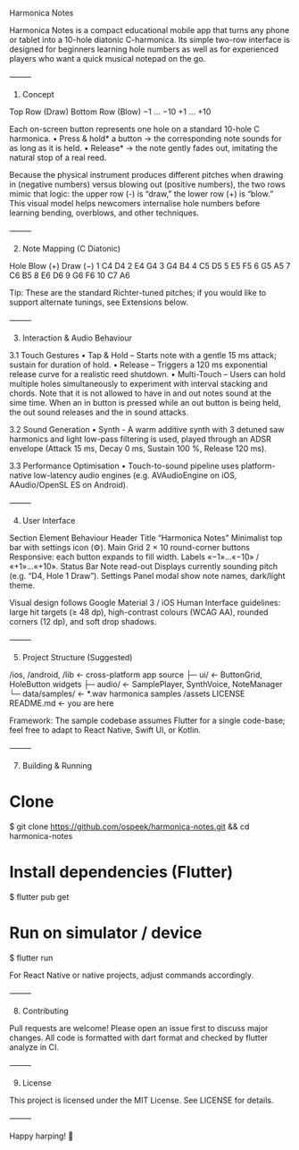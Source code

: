 Harmonica Notes

Harmonica Notes is a compact educational mobile app that turns any phone or tablet into a 10-hole diatonic C-harmonica. Its simple two-row interface is designed for beginners learning hole numbers as well as for experienced players who want a quick musical notepad on the go.

⸻

1. Concept

Top Row (Draw)	Bottom Row (Blow)
−1 … −10	+1 … +10

Each on-screen button represents one hole on a standard 10-hole C harmonica.
	•	Press & hold* a button → the corresponding note sounds for as long as it is held.
	•	Release* → the note gently fades out, imitating the natural stop of a real reed.

Because the physical instrument produces different pitches when drawing in (negative numbers) versus blowing out (positive numbers), the two rows mimic that logic: the upper row (-) is “draw,” the lower row (+) is “blow.”  This visual model helps newcomers internalise hole numbers before learning bending, overblows, and other techniques.

⸻

2. Note Mapping (C Diatonic)

Hole	Blow (+)	Draw (−)
1	C4	D4
2	E4	G4
3	G4	B4
4	C5	D5
5	E5	F5
6	G5	A5
7	C6	B5
8	E6	D6
9	G6	F6
10	C7	A6

Tip: These are the standard Richter-tuned pitches; if you would like to support alternate tunings, see Extensions below.

⸻

3. Interaction & Audio Behaviour

3.1 Touch Gestures
	•	Tap & Hold – Starts note with a gentle 15 ms attack; sustain for duration of hold.
	•	Release – Triggers a 120 ms exponential release curve for a realistic reed shutdown.
	•	Multi-Touch – Users can hold multiple holes simultaneously to experiment with interval stacking and chords. 
		Note that it is not allowed to have in and out notes sound at the sime time. When an in button is pressed while an out button is being held, the
		out sound releases and the in sound attacks.

3.2 Sound Generation
	•	Synth - A warm additive synth with 3 detuned saw harmonics and light low-pass filtering is used, played through an ADSR envelope (Attack 15 ms, Decay 0 ms, Sustain 100 %, Release 120 ms).

3.3 Performance Optimisation
	•	Touch-to-sound pipeline uses platform-native low-latency audio engines (e.g. AVAudioEngine on iOS, AAudio/OpenSL ES on Android).

⸻

4. User Interface

Section	Element	Behaviour
Header	Title “Harmonica Notes”	Minimalist top bar with settings icon (⚙︎).
Main Grid	2 × 10 round-corner buttons	Responsive: each button expands to fill width. Labels «−1»…«−10» / «+1»…«+10».
Status Bar	Note read-out	Displays currently sounding pitch (e.g. “D4, Hole 1 Draw”).
Settings	Panel modal	show note names, dark/light theme.

Visual design follows Google Material 3 / iOS Human Interface guidelines: large hit targets (≥ 48 dp), high-contrast colours (WCAG AA), rounded corners (12 dp), and soft drop shadows.

⸻

5. Project Structure (Suggested)

/ios, /android, /lib            ←  cross-platform app source
  ├─ ui/                        ←  ButtonGrid, HoleButton widgets
  ├─ audio/                     ←  SamplePlayer, SynthVoice, NoteManager
  └─ data/samples/              ←  *.wav harmonica samples
/assets
LICENSE
README.md  ←  you are here

Framework: The sample codebase assumes Flutter for a single code-base; feel free to adapt to React Native, Swift UI, or Kotlin.

⸻

7. Building & Running

# Clone
$ git clone https://github.com/ospeek/harmonica-notes.git && cd harmonica-notes

# Install dependencies (Flutter)
$ flutter pub get

# Run on simulator / device
$ flutter run

For React Native or native projects, adjust commands accordingly.

⸻

8. Contributing

Pull requests are welcome! Please open an issue first to discuss major changes.  All code is formatted with dart format and checked by flutter analyze in CI.

⸻

9. License

This project is licensed under the MIT License. See LICENSE for details.

⸻

Happy harping! 🎵
